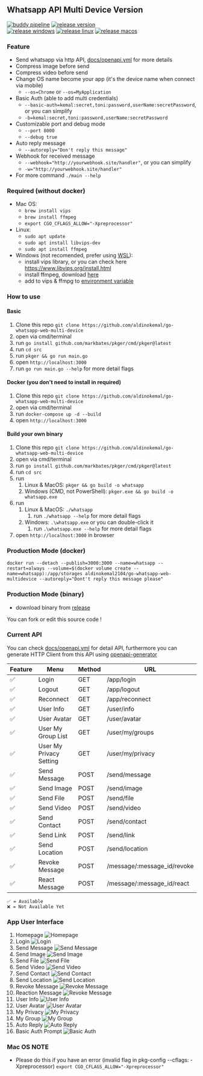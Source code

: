## Whatsapp API Multi Device Version

[![buddy pipeline](https://app.buddy.works/aldinokemal/go-whatsapp-web-multidevice/pipelines/pipeline/423077/badge.svg?token=a951a4546fe3f54079e678cc9d0eea12069fbdc21f8ed5ea22e1e95c4f63215f "buddy pipeline")](https://app.buddy.works/aldinokemal/go-whatsapp-web-multidevice/pipelines/pipeline/423077)
[![release version](https://img.shields.io/github/v/release/aldinokemal/go-whatsapp-web-multidevice "release version")](https://github.com/aldinokemal/go-whatsapp-web-multidevice/releases)
<br>
[![release windows](https://github.com/aldinokemal/go-whatsapp-web-multidevice/actions/workflows/deploy-windows.yml/badge.svg "release windows")](https://github.com/aldinokemal/go-whatsapp-web-multidevice/actions/workflows/deploy-windows.yml)
[![release linux](https://github.com/aldinokemal/go-whatsapp-web-multidevice/actions/workflows/deploy-linux.yml/badge.svg "release linux")](https://github.com/aldinokemal/go-whatsapp-web-multidevice/actions/workflows/deploy-linux.yml)
[![release macos](https://github.com/aldinokemal/go-whatsapp-web-multidevice/actions/workflows/deploy-mac.yml/badge.svg "release macos")](https://github.com/aldinokemal/go-whatsapp-web-multidevice/actions/workflows/deploy-mac.yml)

### Feature

- Send whatsapp via http API, [docs/openapi.yml](./docs/openapi.yaml) for more details
- Compress image before send
- Compress video before send
- Change OS name become your app (it's the device name when connect via mobile)
    - `--os=Chrome` or `--os=MyApplication`
- Basic Auth (able to add multi credentials)
    - `--basic-auth=kemal:secret,toni:password,userName:secretPassword`, or you can simplify
    - `-b=kemal:secret,toni:password,userName:secretPassword`
- Customizable port and debug mode
    - `--port 8000`
    - `--debug true`
- Auto reply message
    - `--autoreply="Don't reply this message"`
- Webhook for received message
    - `--webhook="http://yourwebhook.site/handler"`, or you can simplify
    - `-w="http://yourwebhook.site/handler"`
- For more command `./main --help`

### Required (without docker)

- Mac OS:
    - `brew install vips`
    - `brew install ffmpeg`
    - `export CGO_CFLAGS_ALLOW="-Xpreprocessor"`
- Linux:
    - `sudo apt update`
    - `sudo apt install libvips-dev`
    - `sudo apt install ffmpeg`
- Windows (not recomended, prefer using [WSL](https://docs.microsoft.com/en-us/windows/wsl/install)):
    - install vips library, or you can check here https://www.libvips.org/install.html
    - install ffmpeg, download [here](https://www.ffmpeg.org/download.html#build-windows)
    - add to vips & ffmpg to [environment variable](https://www.google.com/search?q=windows+add+to+environment+path)

### How to use

#### Basic

1. Clone this repo `git clone https://github.com/aldinokemal/go-whatsapp-web-multi-device`
2. open via cmd/terminal
3. run `go install github.com/markbates/pkger/cmd/pkger@latest`
4. run `cd src`
5. run `pkger && go run main.go`
6. open `http://localhost:3000`
7. run `go run main.go --help` for more detail flags

#### Docker (you don't need to install in required)

1. Clone this repo `git clone https://github.com/aldinokemal/go-whatsapp-web-multi-device`
2. open via cmd/terminal
3. run `docker-compose up -d --build`
4. open `http://localhost:3000`

#### Build your own binary

1. Clone this repo `git clone https://github.com/aldinokemal/go-whatsapp-web-multi-device`
2. open via cmd/terminal
3. run `go install github.com/markbates/pkger/cmd/pkger@latest`
4. run `cd src`
5. run
    1. Linux & MacOS: `pkger && go build -o whatsapp`
    2. Windows (CMD, not PowerShell): `pkger.exe && go build -o whatsapp.exe`
6. run
    1. Linux & MacOS: `./whatsapp`
        1. run `./whatsapp --help` for more detail flags
    2. Windows: `.\whatsapp.exe` or you can double-click it
        1. run `.\whatsapp.exe --help` for more detail flags
7. open `http://localhost:3000` in browser

### Production Mode (docker)
```
docker run --detach --publish=3000:3000 --name=whatsapp --restart=always --volume=$(docker volume create --name=whatsapp):/app/storages aldinokemal2104/go-whatsapp-web-multidevice --autoreply="Dont't reply this message please"
```

### Production Mode (binary)

- download binary from [release](https://github.com/aldinokemal/go-whatsapp-web-multidevice/releases)

You can fork or edit this source code !

### Current API

You can check [docs/openapi.yml](./docs/openapi.yaml) for detail API, furthermore you can generate HTTP Client from this
API using [openapi-generator](https://openapi-generator.tech/#try)

| Feature | Menu                    | Method | URL                         | 
|---------|-------------------------|--------|-----------------------------|
| ✅       | Login                   | GET    | /app/login                  |
| ✅       | Logout                  | GET    | /app/logout                 |  
| ✅       | Reconnect               | GET    | /app/reconnect              | 
| ✅       | User Info               | GET    | /user/info                  |
| ✅       | User Avatar             | GET    | /user/avatar                |
| ✅       | User My Group List      | GET    | /user/my/groups             |
| ✅       | User My Privacy Setting | GET    | /user/my/privacy            |
| ✅       | Send Message            | POST   | /send/message               |
| ✅       | Send Image              | POST   | /send/image                 | 
| ✅       | Send File               | POST   | /send/file                  | 
| ✅       | Send Video              | POST   | /send/video                 | 
| ✅       | Send Contact            | POST   | /send/contact               |
| ✅       | Send Link               | POST   | /send/link                  |
| ✅       | Send Location           | POST   | /send/location              |
| ✅       | Revoke Message          | POST   | /message/:message_id/revoke |
| ✅       | React Message           | POST   | /message/:message_id/react  |

```
✅ = Available
❌ = Not Available Yet
```

### App User Interface

1. Homepage ![Homepage](https://i.ibb.co/Gn32yhJ/homepage.png)
2. Login ![Login](https://i.ibb.co/jkcB15R/login.png)
3. Send Message ![Send Message](https://i.ibb.co/rc3NXMX/send-message.png)
4. Send Image ![Send Image](https://i.ibb.co/BcFL3SD/send-image.png)
5. Send File ![Send File](https://i.ibb.co/f4yxjpp/send-file.png)
6. Send Video ![Send Video](https://i.ibb.co/PrD3P51/send-video.png)
7. Send Contact ![Send Contact](https://i.ibb.co/4810H7N/send-contact.png)
8. Send Location ![Send Location](https://i.ibb.co/TWsy09G/send-location.png)
9. Revoke Message ![Revoke Message](https://i.ibb.co/yswhvQY/revoke.png?)
10. Reaction Message ![Revoke Message](https://i.ibb.co/BfHgSHG/react-message.png)
11. User Info ![User Info](https://i.ibb.co/3zjX6Cz/user-info.png)
12. User Avatar ![User Avatar](https://i.ibb.co/ZmJZ4ZW/search-avatar.png)
13. My Privacy ![My Privacy](https://i.ibb.co/Cw1sMQz/my-privacy.png)
14. My Group ![My Group](https://i.ibb.co/B6rW8Sh/list-group.png)
15. Auto Reply ![Auto Reply](https://i.ibb.co/D4rTytX/IMG-20220517-162500.jpg)
16. Basic Auth Prompt ![Basic Auth](https://i.ibb.co/PDjQ92W/Screenshot-2022-11-06-at-14-06-29.png)

### Mac OS NOTE

- Please do this if you have an error (invalid flag in pkg-config --cflags: -Xpreprocessor)
  `export CGO_CFLAGS_ALLOW="-Xpreprocessor"`
